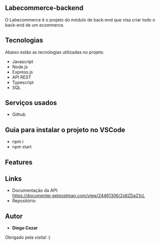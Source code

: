 ## Labecommerce-backend

O Labecommerce é o projeto do módulo de back-end que visa criar todo o back-end de um ecommerce. 

## Tecnologias 

Abaixo estão as tecnologias utilizadas no projeto.

* Javascript
* Node.js
* Express.js
* API REST
* Typescript
* SQL

## Serviços usados

* Github

## Guia para instalar o projeto no VSCode

- npm i
- npm start

## Features


## Links
  - Documentação da API: https://documenter.getpostman.com/view/24461306/2s8ZDa21cL
  - Repositório: 

  ## Autor

  * **Diego Cezar** 

  Obrigado pela visita! :)
